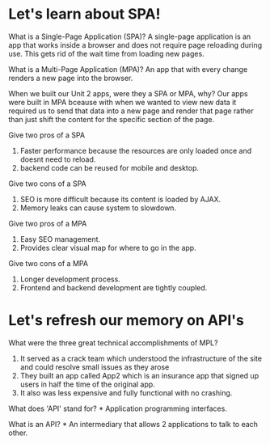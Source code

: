 # Let's learn about SPA!

What is a Single-Page Application (SPA)? A single-page application is an app that works inside a browser and does not require page reloading during use. This gets rid of the wait time from loading new pages.

What is a Multi-Page Application (MPA)? An app that with every change renders a new page into the browser.


When we built our Unit 2 apps, were they a SPA or MPA, why? Our apps were built in MPA bceause with when we wanted to view new data it required us to send that data into a new page and render that page rather than just shift the content for the specific section of the page.


Give two pros of a SPA
1. Faster performance because the resources are only loaded once and doesnt need to reload.
2. backend code can be reused for mobile and desktop.


Give two cons of a SPA
1. SEO is more difficult because its content is loaded by AJAX.
2. Memory leaks can cause system to slowdown.


Give two pros of a MPA
1. Easy SEO management.
2. Provides clear visual map for where to go in the app.

Give two cons of a MPA
1. Longer development process.
2. Frontend and backend development are tightly coupled.


# Let's refresh our memory on API's

What were the three great technical accomplishments of MPL? 
1. It served as a crack team which understood the infrastructure of the site and could resolve small issues as they arose
2. They built an app called App2 which is an insurance app that signed up users in half the time of the original app.
3. It also was less expensive and fully functional with no crashing.

What does 'API' stand for? * Application programming interfaces.

What is an API? * An intermediary that allows 2 applications to talk to each other.
